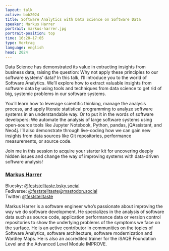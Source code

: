 ```yaml
---
layout: talk
active: bob2024
title: Software Analytics with Data Science on Software Data
speaker: Markus Harrer
portrait: markus-harrer.jpg
portrait-position: top
time: 16:20–17:05
type: Vortrag
language: english
head: 2024
---
```


Data Science has demonstrated its value in extracting insights from
business data, raising the question: Why not apply these principles to
our software systems’ data? In this talk, I’ll introduce you to the
world of Software Analytics. We’ll explore how to extract valuable
insights from software data by using tools and techniques from data
science to get rid of big, systemic problems in our software systems.

You’ll learn how to leverage scientific thinking, manage the analysis
process, and apply literate statistical programming to analyze
software systems in an understandable way. Or to put it in the words
of software developers: We automate the analysis of large software
systems using open-source tools like Jupyter Notebook, Python, pandas,
jQAssistant, and Neo4j. I’ll also demonstrate through live-coding how
we can gain new insights from data sources like Git repositories,
performance measurements, or source code.

Join me in this session to acquire your starter kit for uncovering
deeply hidden issues and change the way of improving systems with
data-driven software analysis!


### [Markus Harrer](https://markusharrer.de)

Bluesky: [@feststelltaste.bsky.social](https://bsky.app/profile/feststelltaste.bsky.social)<br/>
Fediverse: [@feststelltaste@mastodon.social](https://mastodon.social/@feststelltaste)<br/>
Twitter: [@feststelltaste](https://twitter.com/feststelltaste)

Markus Harrer is a software engineer who’s passionate about improving
the way we do software development. He specializes in the analysis of
software data such as source code, application performance data or
version control repositories to show the underlying problems of the
symptoms we face on the surface. He is an active contributor in
communities on the topics of Software Analytics, software
architecture, software modernization and Wardley Maps. He is also an
accredited trainer for the iSAQB Foundation Level and the Advanced
Level Module IMPROVE.
